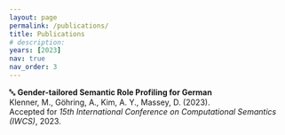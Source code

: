 ```yaml
---
layout: page
permalink: /publications/
title: Publications
# description: 
years: [2023]
nav: true
nav_order: 3
---
```

<!-- _pages/publications.md -->
<div class="publications">

<!-- Gender-tailored Semantic Role Profiling -->
<p>
&#128292; <strong>Gender-tailored Semantic Role Profiling for German</strong><br>
	Klenner, M., Göhring, A., Kim, A. Y., Massey, D. (2023).<br>
  Accepted for <em>15th International Conference on Computational Semantics (IWCS)</em>, 2023.<br>
</p>



<!-- {%- for y in page.years %}
  <h2 class="year">{{y}}</h2>
  {% bibliography -f papers -q @*[year={{y}}]* %}
{% endfor %} -->

</div>
